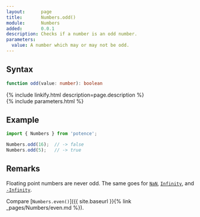 ```yaml
---
layout:      page
title:       Numbers.odd()
module:      Numbers
added:       0.0.1
description: Checks if a number is an odd number.
parameters:
  value: A number which may or may not be odd.
---
```

## Syntax

```ts
function odd(value: number): boolean
```

<div class="description">{% include linkify.html description=page.description %}</div>
{% include parameters.html %}

## Example

```ts
import { Numbers } from 'potence';

Numbers.odd(16);  // -> false
Numbers.odd(5);   // -> true
```

## Remarks

Floating point numbers are never odd. The same goes for
[`NaN`](https://developer.mozilla.org/en-US/docs/Web/JavaScript/Reference/Global_Objects/Number/NaN),
[`Infinity`](https://developer.mozilla.org/en-US/docs/Web/JavaScript/Reference/Global_Objects/Number/POSITIVE_INFINITY),
and [`-Infinity`](https://developer.mozilla.org/en-US/docs/Web/JavaScript/Reference/Global_Objects/Number/NEGATIVE_INFINITY).

Compare [`Numbers.even()`]({{ site.baseurl }}{% link _pages/Numbers/even.md %}).
